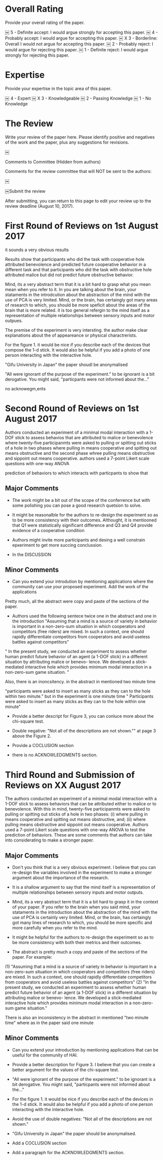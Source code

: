 # Overall Rating
Provide your overall rating of the paper.

￼		5 - 	Definite accept: I would argue strongly for accepting this paper.
￼		4 - 	Probably accept: I would argue for accepting this paper.
￼		X 3 - 	Borderline: Overall I would not argue for accepting this paper.
￼		2 - 	Probably reject: I would argue for rejecting this paper.
￼		1 - 	Definite reject: I would argue strongly for rejecting this paper.


# Expertise

Provide your expertise in the topic area of this paper.

￼		4 - 	Expert
￼		X 3 - 	Knowledgeable
￼		2 - 	Passing Knowledge
￼		1 - 	No Knowledge


# The Review

Write your review of the paper here. Please identify positive and negatives of the work and the paper, plus any suggestions for revisions.

￼



Comments to Committee (Hidden from authors)

Comments for the review committee that will NOT be sent to the authors:

￼

￼Submit the review

After submitting, you can return to this page to edit your review up to the review deadline (August 10, 2017).



# First Round of Reviews on 1st August 2017


it sounds a very obvious results

Results show that participants who did the task with cooperative
hole attributed benevolence and predicted future cooperative
behavior in a different task and that participants who did the
task with obstructive hole attributed malice but did not predict
future obstructive behavior.


Mind, its a very abstract term that it is a bit hard to grasp what you mean
mean when you refer to it. In you are talking about the brain,
your stataments in the introdcution about the abstraction of the mind with
the use of PCA is very limited. Mind, or the brain, has certaingly got many
areas of research to which, you should be more speficit about the areas
of the brain that is more related. it is too general refergin to the mind itself
as a representation of multiple relationships between sensory inputs and motor
outpues.



The premise of the experiment is very intersting. the author
make clear explanations about the
of appeareance or physical charactrerists.

For the figure 1. it would be nice if you describe each of the devices that compose
the 1-d stick. It would also be helpful if you add a photo of one person interacting
with the interactive hole.


"Gifu University in Japan" the paper shoudl be anonymalised


"All were ignorant of the purpose of the experiment." to be ignorant is a bit
derogative. You might said, "particpants were not informed about the..."


no acknowegm,ents



# Second Round of Reviews on 1st August 2017

Authors conducted an experiment of a minimal modal interaction with a 1-DOF stick
to assess behavios that are attributed to malice or   benevolence
where twenty-five participanmts
were asked to pulling or spitting out sticks of a hole   in two phases
where pulling in means cooperative and spitting out means obstructive
and the second phase whree pulling means obstructive and sippoint out
means cooperative.
authors used a 7-point Likert scale questions with one-way ANOVA



prediction of behaviors
to
which interacts with particpants to show that


## Major Comments

<!-- * Authors should be consistent when preseting reults, for instance
they propose the use of one-way ANOVE and they use t-test and
chi-square techines to show statistical significance. -->


* The work might be a bit out of the scope of the conferrence but
with some polishing you can pose a good research quetsion to solve.



* It might be reasonalble for the authors to re-design the experiment
so as to be more consistency with their outcomes.
Althought, it is mentiooned that Q1 were statistically significant difference
and Q3 and Q4 provide evidence of a cooperative condition

* Authors might invite more participants
and desing a well constrain epxeriment to get more succing
conclussion.




* In the DISCUSSION


## Minor Comments

* Can you extend your introdution by mentioning
applications where the community can use your proposed experiment.
Add the work of the applications

Pretty much, all the abstract were copy and paste of the sections of the
paper.

* Authors used the following sentece twice
one in the abstract and one in the introduction
"Assuming that a mind is a source of variety in behavior is
important in a non-zero-sum situation in which cooperators
and competitors (free riders) are mixed.
In such a context,
one should rapidly differentiate competitors from cooperators
and avoid useless battles against competitors"

"
In the present study, we conducted an experiment to assess
whether human predict future behavior of an agent (a 1-DOF
stick) in a different situation by attributing malice or benevo-
lence.
We developed a stick-mediated interactive hole which
provides minimum modal interaction in a non-zero-sum game
situation.
"

Also, there is an inoncsitency. in the abstract in mentioned
two minute time

"participants were asked to insert as
many sticks as they can to the hole within two minute."
but in the experiment is one minute time
"
Participants were asked to insert as many sticks as
they can to the hole within one minute"


* Provide a better descript for Figure 3, you can conluce more about the
chi-square test.


* Double negative: "Not all of the descriptions are not shown.""
at page 3 above the Figure 2.

* Provide a COCLUSION section
* there is no ACKNOWLEDGMENTS section.







# Third Round and Submission of Reviews on XX August 2017

The authors conducted an experiment of a minimal modal interaction with a 1-DOF stick
to assess behaviors that can be attributed either to malice or to benevolence.
With this in mind, twenty-five participanmts were asked to pulling or spitting out
sticks of a hole in two phases:
(i) where pulling in means cooperative and spitting out means obstructive, and;
(ii) where pulling means obstructive and sippoint out means cooperative.
Authors used a 7-point Likert scale questions with one-way ANOVA to test the
prediction of behaviors.
These are some comments that authors can take into considerating to make a
stronger paper.


## Major Comments

* Don't you think that is a very obvious experiment. I believe that you can
re-design the variables involved in the experiment to make a stronger argument
about the importance of the research.

* It is a shallow argument to say that the mind itself is a representation
of multiple relationships between sensory inputs and motor outputs.

* Mind, its a very abstract term that it is a bit hard to grasp it
in the context of your paper. If you refer to the brain when you said mind,
your stataments in the introduction about the abstraction of the mind with
the use of PCA is certainly very limited. Mind, or the brain, has certaingly
got many lines of research to which, you should be more specific
and more carefully when you refer to the mind.

* It might be helpful for the authors to re-design the experiment
so as to be more consistency with both their metrics and their outcomes.

* The abstract is pretty much a copy and paste of the sections of the paper.
For example:

(1) "Assuming that a mind is a source of variety in behavior is
important in a non-zero-sum situation in which cooperators
and competitors (free riders) are mixed.
In such a context,
one should rapidly differentiate competitors from cooperators
and avoid useless battles against competitors"
(2) "In the present study, we conducted an experiment to assess
whether human predict future behavior of an agent (a 1-DOF
stick) in a different situation by attributing malice or benevo-
lence.
We developed a stick-mediated interactive hole which
provides minimum modal interaction in a non-zero-sum game
situation."

There is also an inconsistency in the abstract in mentioned
"two minute time" where as in the paper said one minute



## Minor Comments


* Can you extend your introduction by mentioning applications
that can be useful for the community of HAI.

* Provide a better description for Figure 3. I believe that you can create
a better argument for the values of the chi-square test.

* "All were ignorant of the purpose of the experiment." to be ignorant is a bit
derogative. You might said, "particpants were not informed about the..."

* For the figure 1. it would be nice if you describe each of the devices in the
1-d stick. It would also be helpful if you add a photo of one person interacting
with the interactive hole.

* Avoid the use of double negatives: "Not all of the descriptions are not shown."

* "Gifu University in Japan" the paper should be anonymalised.

* Add a COCLUSION section

* Add a paragraph for the ACKNOWLEDGMENTS section.
